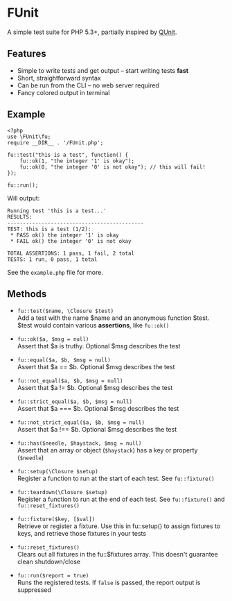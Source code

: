 # FUnit

A simple test suite for PHP 5.3+, partially inspired by [QUnit](http://docs.jquery.com/QUnit).

## Features

* Simple to write tests and get output – start writing tests **fast**
* Short, straightforward syntax
* Can be run from the CLI – no web server required
* Fancy colored output in terminal

## Example

	<?php
	use \FUnit\fu;
	require __DIR__ . '/FUnit.php';

	fu::test("this is a test", function() {
		fu::ok(1, "the integer '1' is okay");
		fu::ok(0, "the integer '0' is not okay"); // this will fail!
	});

	fu::run();

Will output:

	Running test 'this is a test...'
	RESULTS:
	--------------------------------------------
	TEST: this is a test (1/2):
	 * PASS ok() the integer '1' is okay
	 * FAIL ok() the integer '0' is not okay

	TOTAL ASSERTIONS: 1 pass, 1 fail, 2 total
	TESTS: 1 run, 0 pass, 1 total

See the `example.php` file for more.


## Methods

* `fu::test($name, \Closure $test)`    
  Add a test with the name $name and an anonymous function $test. $test would contain various **assertions**, like `fu::ok()`

* `fu::ok($a, $msg = null)`    
  Assert that $a is truthy. Optional $msg describes the test

* `fu::equal($a, $b, $msg = null)`    
  Assert that $a == $b. Optional $msg describes the test

* `fu::not_equal($a, $b, $msg = null)`    
  Assert that $a != $b. Optional $msg describes the test

* `fu::strict_equal($a, $b, $msg = null)`    
  Assert that $a === $b. Optional $msg describes the test

* `fu::not_strict_equal($a, $b, $msg = null)`    
  Assert that $a !== $b. Optional $msg describes the test

* `fu::has($needle, $haystack, $msg = null)`    
  Assert that an array or object (`$haystack`) has a key or property (`$needle`)

* `fu::setup(\Closure $setup)`    
  Register a function to run at the start of each test. See `fu::fixture()`

* `fu::teardown(\Closure $setup)`    
  Register a function to run at the end of each test. See `fu::fixture()` and `fu::reset_fixtures()`

* `fu::fixture($key, [$val])`    
  Retrieve or register a fixture. Use this in fu::setup() to assign fixtures to keys, and retrieve those fixtures in your tests

* `fu::reset_fixtures()`    
  Clears out all fixtures in the fu::$fixtures array. This doesn't guarantee clean shutdown/close

* `fu::run($report = true)`    
  Runs the registered tests. If `false` is passed, the report output is suppressed